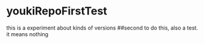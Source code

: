 # youkiRepoFirstTest
this is a experiment about kinds of versions
##second to do this, also a test. it means nothing 
